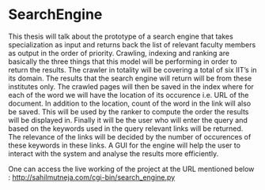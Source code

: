 # SearchEngine
This thesis will talk about the prototype of a search engine that takes specialization as input
and returns back the list of relevant faculty members as output in the order of priority. 
Crawling, indexing and ranking are basically the three things that this model will be performing in 
order to return the results. The crawler in totality will be covering a total of six IIT’s in its domain. 
The results that the search engine will return will be from these institutes only. 
The crawled pages will then be saved in the index where for each of the word we will have the location 
of its occurence i.e. URL of the document. In addition to the location, count of the word in the link 
will also be saved. This will be used by the ranker to compute the order the results will be displayed in. 
Finally it will be the user who will enter the query and based on the keywords used in the query relevant
links will be returned. The relevance of the links will be decided by the number of occurences of these
keywords in these links. A GUI for the engine will help the user to interact with the system and analyse 
the results more efficiently.

One can access the live working of the project at the URL mentioned below :
http://sahilmutneja.com/cgi-bin/search_engine.py
